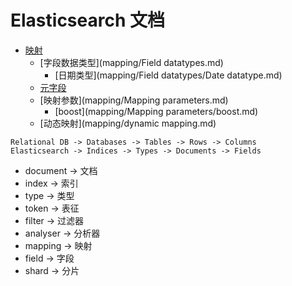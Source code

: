 # Elasticsearch 文档

* [映射](mapping/mapping.md)
  * [字段数据类型](mapping/Field datatypes.md)
    * [日期类型](mapping/Field datatypes/Date datatype.md)
  * [元字段](mapping/meta-fields.md)
  * [映射参数](mapping/Mapping parameters.md)
  	* [boost](mapping/Mapping parameters/boost.md)
  * [动态映射](mapping/dynamic mapping.md)

```
Relational DB -> Databases -> Tables -> Rows -> Columns
Elasticsearch -> Indices -> Types -> Documents -> Fields
```

- document -> 文档
- index -> 索引
- type -> 类型
- token -> 表征
- filter -> 过滤器
- analyser -> 分析器
- mapping -> 映射
- field -> 字段
- shard -> 分片
